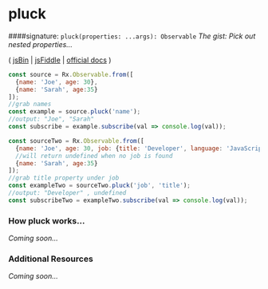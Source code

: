 # pluck
####signature: `pluck(properties: ...args): Observable`
*The gist: Pick out nested properties...*

( [jsBin](http://jsbin.com/netulokasu/1/edit?js,console) | [jsFiddle](https://jsfiddle.net/qg6qfqLz/40/) | [official docs](http://reactivex.io/rxjs/class/es6/Observable.js~Observable.html#instance-method-pluck) )

```js
const source = Rx.Observable.from([
  {name: 'Joe', age: 30},
  {name: 'Sarah', age:35}
]);
//grab names
const example = source.pluck('name');
//output: "Joe", "Sarah"
const subscribe = example.subscribe(val => console.log(val));

const sourceTwo = Rx.Observable.from([
  {name: 'Joe', age: 30, job: {title: 'Developer', language: 'JavaScript'}},
  //will return undefined when no job is found
  {name: 'Sarah', age:35}
]);
//grab title property under job
const exampleTwo = sourceTwo.pluck('job', 'title');
//output: "Developer" , undefined
const subscribeTwo = exampleTwo.subscribe(val => console.log(val));
```

### How pluck works...
*Coming soon...*


### Additional Resources
*Coming soon...*